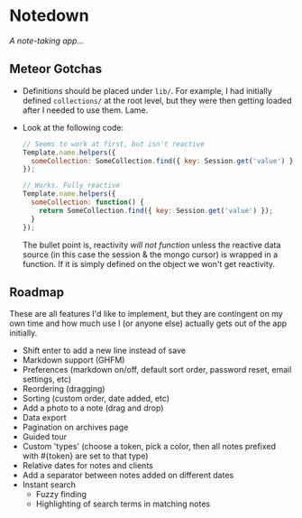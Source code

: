 # Notedown

_A note-taking app..._

## Meteor Gotchas

* Definitions should be placed under `lib/`. For example, I had initially defined `collections/` at the root level, but they were then getting loaded after I needed to use them. Lame.
* Look at the following code:

    ```js
    // Seems to work at first, but isn't reactive
    Template.name.helpers({
      someCollection: SomeCollection.find({ key: Session.get('value') })
    });

    // Works. Fully reactive
    Template.name.helpers({
      someCollection: function() {
        return SomeCollection.find({ key: Session.get('value') });
      }
    });
    ```

    The bullet point is, reactivity _will not function_ unless the reactive data source (in this case the session & the mongo cursor) is wrapped in a function. If it is simply defined on the object we won't get reactivity. 

## Roadmap

These are all features I'd like to implement, but they are contingent on my own time and how much use I (or anyone else) actually gets out of the app initially.

* Shift enter to add a new line instead of save
* Markdown support (GHFM)
* Preferences (markdown on/off, default sort order, password reset, email settings, etc)
* Reordering (dragging)
* Sorting (custom order, date added, etc)
* Add a photo to a note (drag and drop)
* Data export
* Pagination on archives page
* Guided tour
* Custom 'types' (choose a token, pick a color, then all notes prefixed with #{token} are set to that type)
* Relative dates for notes and clients
* Add a separator between notes added on different dates
* Instant search
  * Fuzzy finding
  * Highlighting of search terms in matching notes

